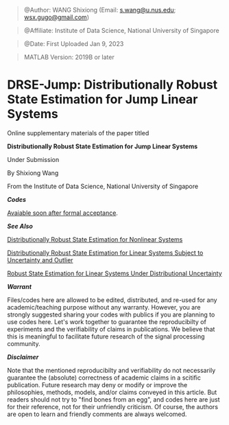 > @Author: WANG Shixiong (Email: <s.wang@u.nus.edu>; <wsx.gugo@gmail.com>)

> @Affiliate: Institute of Data Science, National University of Singapore

> @Date: First Uploaded Jan 9, 2023

> MATLAB Version: 2019B or later

# DRSE-Jump: Distributionally Robust State Estimation for Jump Linear Systems

Online supplementary materials of the paper titled 

**Distributionally Robust State Estimation for Jump Linear Systems**

Under Submission
   
By Shixiong Wang

From the Institute of Data Science, National University of Singapore
   
***Codes***

[Avaiable soon after formal acceptance](#).
    
***See Also***

[Distributionally Robust State Estimation for Nonlinear Systems](https://github.com/Spratm-Asleaf/DRSE-Nonlinear)

[Distributionally Robust State Estimation for Linear Systems Subject to Uncertainty and Outlier](https://github.com/Spratm-Asleaf/DRSE-Outlier)

[Robust State Estimation for Linear Systems Under Distributional Uncertainty](https://github.com/Spratm-Asleaf/DRSE)

***Warrant***

Files/codes here are allowed to be edited, distributed, and re-used for any academic/teaching purpose without any warranty. However, you are strongly suggested sharing your codes with publics if you are planning to use codes here. Let's work together to guarantee the reproducibilty of experiments and the verifiability of claims in publications. We believe that this is meaningful to facilitate future research of the signal processing community.


***Disclaimer***

Note that the mentioned reproducibilty and verifiability do not necessarily guarantee the (absolute) correctness of academic claims in a scitific publication. Future research may deny or modify or improve the philosophies, methods, models, and/or claims conveyed in this article. But readers should not try to "find bones from an egg", and codes here are just for their reference, not for their unfriendly criticism. Of course, the authors are open to learn and friendly comments are always welcomed.
